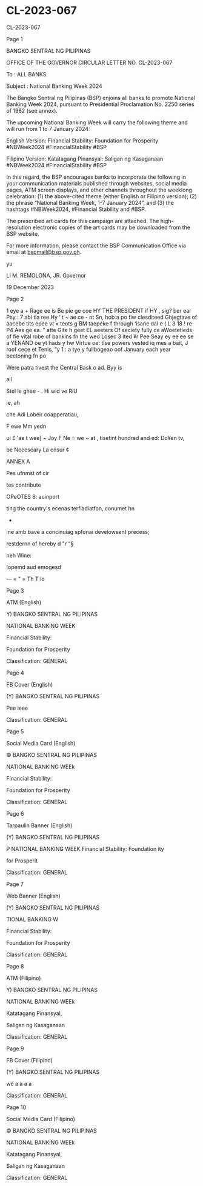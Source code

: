 # CL-2023-067

CL-2023-067

Page 1

BANGKO SENTRAL NG PILIPINAS

OFFICE OF THE GOVERNOR CIRCULAR LETTER NO. CL-2023-067

To : ALL BANKS

Subject : National Banking Week 2024

The Bangko Sentral ng Pilipinas (BSP) enjoins all banks to promote National Banking Week 2024, pursuant to Presidential Proclamation No. 2250 series of 1982 (see annex).

The upcoming National Banking Week will carry the following theme and will run from 1 to 7 January 2024:

English Version: Financial Stability: Foundation for Prosperity #NBWeek2024 #FinancialStability #BSP

Filipino Version: Katatagang Pinansyal: Saligan ng Kasaganaan #NBWeek2024 #FinancialStability #BSP

In this regard, the BSP encourages banks to incorporate the following in your communication materials published through websites, social media pages, ATM screen displays, and other channels throughout the weeklong celebration: (1) the above-cited theme (either English or Filipino version); (2) the phrase “National Banking Week, 1-7 January 2024”, and (3) the hashtags #NBWeek2024, #Financial Stability and #BSP.

The prescribed art cards for this campaign are attached. The high- resolution electronic copies of the art cards may be downloaded from the BSP website.

For more information, please contact the BSP Communication Office via email at bspmail@bsp.gov.ph.

yu

LI M. REMOLONA, JR. Governor

19 December 2023

Page 2

1 eye a + Rage ee is Be pie ge coe HY THE PRESIDENT if HY , sig? ber ear Psy : 7 abi tia ree Hy ‘ t ~ ae ce - nt Sn, hob a po fiw clesditeed Ghjegtave of aacebe tits epee vt « teots g BM taepeke f through ‘isane dal e ( L 3 18 ! re P4 Aes ge ea. " atte Gite h geet EL aeeters Of seciety fully ce aWoetetieds of fie vital robe of bankins fn the wed Losec 3 ited ¥r Pee Seay ey ee ee se a YENAND oe yt hads y hw Virtue oe: tise powers vested iq mes a bait, J roof cece et Tenis, “y 1 : a tye y fullbogeao oof January each year beetoning fn po

Were patra tivest the Central Bask o ad. Byy is

ail

Stel le ghee - . Hi wid ve RiU

ie, ah

che Adi Lobeir coapperatiau,

F ewe Mm yedn

ui £ ‘ae t wee] ~ Joy F Ne = we ~ at , tisetint hundred and ed: Do¥en tv,

be Neceseary La ensur ¢

ANNEX A

Pes ufnmst of cir

tes contribute

OPeOTES 8: auinport

ting the country's ecenas terfiadiatfon, conumet hn

-

ine amb bave a concinuiag spfonai develowsent precess;

restdernn of hereby d "r “§

neh Wine:

!opemd aud emogesd

— = " = Th T io

Page 3

ATM (English)

Y) BANGKO SENTRAL NG PILIPINAS

NATIONAL BANKING WEEK

Financial Stability:

Foundation for Prosperity

Classification: GENERAL

Page 4

FB Cover (English)

(Y) BANGKO SENTRAL NG PILIPINAS

Pee ieee

Classification: GENERAL

Page 5

Social Media Card (English)

© BANGKO SENTRAL NG PILIPINAS

NATIONAL BANKING WEEk

Financial Stability:

Foundation for Prosperity

Classification: GENERAL

Page 6

Tarpaulin Banner (English)

(Y) BANGKO SENTRAL NG PILIPINAS

P NATIONAL BANKING WEEK Financial Stability: Foundation ity

for Prosperit

Classification: GENERAL

Page 7

Web Banner (English)

(Y) BANGKO SENTRAL NG PILIPINAS

TIONAL BANKING W

Financial Stability:

Foundation for Prosperity

Classification: GENERAL

Page 8

ATM (Filipino)

Y) BANGKO SENTRAL NG PILIPINAS

NATIONAL BANKING WEEk

Katatagang Pinansyal,

Saligan ng Kasaganaan

Classification: GENERAL

Page 9

FB Cover (Filipino)

(Y) BANGKO SENTRAL NG PILIPINAS

we a a a a

Classification: GENERAL

Page 10

Social Media Card (Filipino)

© BANGKO SENTRAL NG PILIPINAS

NATIONAL BANKING WEEk

Katatagang Pinansyal,

Saligan ng Kasaganaan

Classification: GENERAL